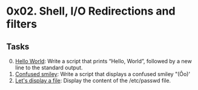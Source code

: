 # 0x02. Shell, I/O Redirections and filters

## Tasks

0. [Hello World](./0-hello_world): Write a script that prints “Hello, World”, followed by a new line to the standard output.
1. [Confused smiley](./1-confused_smiley): Write a script that displays a confused smiley "(Ôo)'
2. [Let's display a file](./2-hellofile): Display the content of the /etc/passwd file.
